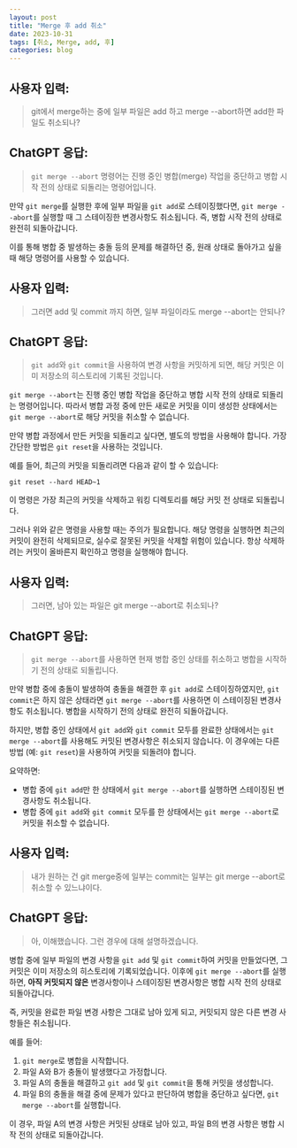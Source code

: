 ```yaml
---
layout: post
title: "Merge 후 add 취소"
date: 2023-10-31
tags: [취소, Merge, add, 후]
categories: blog
---
```


## 사용자 입력:
> git에서 merge하는 중에  일부 파일은 add 하고 merge --abort하면 add한 파일도 취소되나?

## ChatGPT 응답:
> `git merge --abort` 명령어는 진행 중인 병합(merge) 작업을 중단하고 병합 시작 전의 상태로 되돌리는 명령어입니다.

만약 `git merge`를 실행한 후에 일부 파일을 `git add`로 스테이징했다면, `git merge --abort`를 실행할 때 그 스테이징한 변경사항도 취소됩니다. 즉, 병합 시작 전의 상태로 완전히 되돌아갑니다.

이를 통해 병합 중 발생하는 충돌 등의 문제를 해결하던 중, 원래 상태로 돌아가고 싶을 때 해당 명령어를 사용할 수 있습니다.

## 사용자 입력:
> 그러면 add 및 commit 까지 하면, 일부 파일이라도 merge --abort는 안되나?

## ChatGPT 응답:
> `git add`와 `git commit`을 사용하여 변경 사항을 커밋하게 되면, 해당 커밋은 이미 저장소의 히스토리에 기록된 것입니다. 

`git merge --abort`는 진행 중인 병합 작업을 중단하고 병합 시작 전의 상태로 되돌리는 명령어입니다. 따라서 병합 과정 중에 만든 새로운 커밋을 이미 생성한 상태에서는 `git merge --abort`로 해당 커밋을 취소할 수 없습니다.

만약 병합 과정에서 만든 커밋을 되돌리고 싶다면, 별도의 방법을 사용해야 합니다. 가장 간단한 방법은 `git reset`을 사용하는 것입니다.

예를 들어, 최근의 커밋을 되돌리려면 다음과 같이 할 수 있습니다:
```
git reset --hard HEAD~1
```

이 명령은 가장 최근의 커밋을 삭제하고 워킹 디렉토리를 해당 커밋 전 상태로 되돌립니다.

그러나 위와 같은 명령을 사용할 때는 주의가 필요합니다. 해당 명령을 실행하면 최근의 커밋이 완전히 삭제되므로, 실수로 잘못된 커밋을 삭제할 위험이 있습니다. 항상 삭제하려는 커밋이 올바른지 확인하고 명령을 실행해야 합니다.

## 사용자 입력:
> 그러면, 남아 있는 파일은 git merge --abort로  취소되나?

## ChatGPT 응답:
> `git merge --abort`를 사용하면 현재 병합 중인 상태를 취소하고 병합을 시작하기 전의 상태로 되돌립니다.

만약 병합 중에 충돌이 발생하여 충돌을 해결한 후 `git add`로 스테이징하였지만, `git commit`은 하지 않은 상태라면 `git merge --abort`를 사용하면 이 스테이징된 변경사항도 취소됩니다. 병합을 시작하기 전의 상태로 완전히 되돌아갑니다.

하지만, 병합 중인 상태에서 `git add`와 `git commit` 모두를 완료한 상태에서는 `git merge --abort`를 사용해도 커밋된 변경사항은 취소되지 않습니다. 이 경우에는 다른 방법 (예: `git reset`)을 사용하여 커밋을 되돌려야 합니다.

요약하면:
- 병합 중에 `git add`만 한 상태에서 `git merge --abort`를 실행하면 스테이징된 변경사항도 취소됩니다.
- 병합 중에 `git add`와 `git commit` 모두를 한 상태에서는 `git merge --abort`로 커밋을 취소할 수 없습니다.

## 사용자 입력:
> 내가 원하는 건  git merge중에 일부는 commit는 일부는 git merge --abort로 취소할 수 있느냐이다.

## ChatGPT 응답:
> 아, 이해했습니다. 그런 경우에 대해 설명하겠습니다.

병합 중에 일부 파일의 변경 사항을 `git add` 및 `git commit`하여 커밋을 만들었다면, 그 커밋은 이미 저장소의 히스토리에 기록되었습니다. 이후에 `git merge --abort`를 실행하면, **아직 커밋되지 않은** 변경사항이나 스테이징된 변경사항은 병합 시작 전의 상태로 되돌아갑니다.

즉, 커밋을 완료한 파일 변경 사항은 그대로 남아 있게 되고, 커밋되지 않은 다른 변경 사항들은 취소됩니다.

예를 들어:
1. `git merge`로 병합을 시작합니다.
2. 파일 A와 B가 충돌이 발생했다고 가정합니다.
3. 파일 A의 충돌을 해결하고 `git add` 및 `git commit`을 통해 커밋을 생성합니다.
4. 파일 B의 충돌을 해결 중에 문제가 있다고 판단하여 병합을 중단하고 싶다면, `git merge --abort`를 실행합니다.

이 경우, 파일 A의 변경 사항은 커밋된 상태로 남아 있고, 파일 B의 변경 사항은 병합 시작 전의 상태로 되돌아갑니다.

